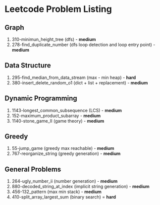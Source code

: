 # Leetcode Problem Listing

## Graph
1. 310-minimun_height_tree (dfs) - **medium**
1. 278-find_duplicate_number (dfs loop detection and loop entry point) - **medium**

## Data Structure
1. 295-find_median_from_data_stream (max - min heap) - **hard**
2. 380-insert_delete_random_o1 (dict + list + replacement) - **medium**

## Dynamic Programming
1. 1143-longest_common_subsequence (LCS) - **medium**
2. 152-maximum_product_subarray - **medium**
3. 1140-stone_game_II (game theory) - **medium**

## Greedy
1. 55-jump_game (greedy max reachable) - **medium**
2. 767-reorganize_string (greedy generation) - **medium**

## General Problems
1. 264-ugly_number_ii (number generation) - **medium**
2. 880-decoded_string_at_index (implicit string generation) - **medium**
3. 456-132_pattern (max min stack) - **medium**
4. 410-split_array_largest_sum (binary search) = **hard**